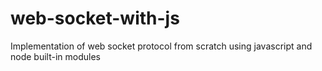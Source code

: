 # web-socket-with-js
Implementation of web socket protocol from scratch using javascript and node built-in modules
